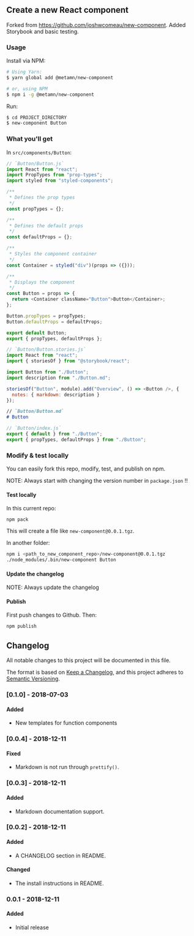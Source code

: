 ## Create a new React component

Forked from https://github.com/joshwcomeau/new-component.
Added Storybook and basic testing.

### Usage

Install via NPM:

```bash
# Using Yarn:
$ yarn global add @metamn/new-component

# or, using NPM
$ npm i -g @metamn/new-component
```

Run:

```bash
$ cd PROJECT_DIRECTORY
$ new-component Button
```

### What you'll get

In `src/components/Button`:

```Javascript
// `Button/Button.js`
import React from "react";
import PropTypes from "prop-types";
import styled from "styled-components";

/**
 * Defines the prop types
 */
const propTypes = {};

/**
 * Defines the default props
 */
const defaultProps = {};

/**
 * Styles the component container
 */
const Container = styled("div")(props => ({}));

/**
 * Displays the component
 */
const Button = props => {
  return <Container className="Button">Button</Container>;
};

Button.propTypes = propTypes;
Button.defaultProps = defaultProps;

export default Button;
export { propTypes, defaultProps };
```

```Javascript
// `Button/Button.stories.js`
import React from "react";
import { storiesOf } from "@storybook/react";

import Button from "./Button";
import description from "./Button.md";

storiesOf("Button", module).add("Overview", () => <Button />, {
  notes: { markdown: description }
});
```

```Markdown
// `Button/Button.md`
# Button
```

```Javascript
// `Button/index.js`
export { default } from "./Button";
export { propTypes, defaultProps } from "./Button";
```

### Modify & test locally

You can easily fork this repo, modify, test, and publish on npm.

NOTE: Always start with changing the version number in `package.json` !!

#### Test locally

In this current repo:

```shell
npm pack
```

This will create a file like `new-component@0.0.1.tgz`.

In another folder:

```bash
npm i <path_to_new_component_repo>/new-component@0.0.1.tgz
./node_modules/.bin/new-component Button
```

#### Update the changelog

NOTE: Always update the changelog

#### Publish

First push changes to Github. Then:

```bash
npm publish
```

## Changelog

All notable changes to this project will be documented in this file.

The format is based on [Keep a Changelog](https://keepachangelog.com/en/1.0.0/),
and this project adheres to [Semantic Versioning](https://semver.org/spec/v2.0.0.html).

### [0.1.0] - 2018-07-03

#### Added

- New templates for function components

### [0.0.4] - 2018-12-11

#### Fixed

- Markdown is not run through `prettify()`.

### [0.0.3] - 2018-12-11

#### Added

- Markdown documentation support.

### [0.0.2] - 2018-12-11

#### Added

- A CHANGELOG section in README.

#### Changed

- The install instructions in README.

### 0.0.1 - 2018-12-11

#### Added

- Initial release

